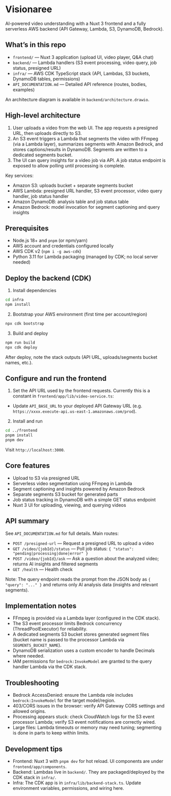 # Visionaree

AI-powered video understanding with a Nuxt 3 frontend and a fully serverless AWS backend (API Gateway, Lambda, S3, DynamoDB, Bedrock).

## What’s in this repo

- `frontend/` — Nuxt 3 application (upload UI, video player, Q&A chat)
- `backend/` — Lambda handlers (S3 event processing, video query, job status, presigned URL)
- `infra/` — AWS CDK TypeScript stack (API, Lambdas, S3 buckets, DynamoDB tables, permissions)
- `API_DOCUMENTATION.md` — Detailed API reference (routes, bodies, examples)

An architecture diagram is available in `backend/architecture.drawio`.

## High-level architecture

1. User uploads a video from the web UI. The app requests a presigned URL, then uploads directly to S3.
2. An S3 event triggers a Lambda that segments the video with FFmpeg (via a Lambda layer), summarizes segments with Amazon Bedrock, and stores captions/results in DynamoDB. Segments are written to a dedicated segments bucket.
3. The UI can query insights for a video job via API. A job status endpoint is exposed to allow polling until processing is complete.

Key services:
- Amazon S3: uploads bucket + separate segments bucket
- AWS Lambda: presigned URL handler, S3 event processor, video query handler, job status handler
- Amazon DynamoDB: analysis table and job status table
- Amazon Bedrock: model invocation for segment captioning and query insights

## Prerequisites

- Node.js 18+ and `pnpm` (or npm/yarn)
- AWS account and credentials configured locally
- AWS CDK v2 (`npm i -g aws-cdk`)
- Python 3.11 for Lambda packaging (managed by CDK; no local server needed)

## Deploy the backend (CDK)

1) Install dependencies

```bash
cd infra
npm install
```

2) Bootstrap your AWS environment (first time per account/region)

```bash
npx cdk bootstrap
```

3) Build and deploy

```bash
npm run build
npx cdk deploy
```

After deploy, note the stack outputs (API URL, uploads/segments bucket names, etc.).

## Configure and run the frontend

1) Set the API URL used by the frontend requests. Currently this is a constant in `frontend/app/lib/video-service.ts`:

- Update `API_BASE_URL` to your deployed API Gateway URL (e.g. `https://xxxx.execute-api.us-east-1.amazonaws.com/prod`).

2) Install and run

```bash
cd ../frontend
pnpm install
pnpm dev
```

Visit `http://localhost:3000`.

## Core features

- Upload to S3 via presigned URL
- Serverless video segmentation using FFmpeg in Lambda
- Segment captioning and insights powered by Amazon Bedrock
- Separate segments S3 bucket for generated parts
- Job status tracking in DynamoDB with a simple GET status endpoint
- Nuxt 3 UI for uploading, viewing, and querying videos

## API summary

See `API_DOCUMENTATION.md` for full details. Main routes:

- `POST /presigned-url` — Request a presigned URL to upload a video
- `GET /video/{jobId}/status` — Poll job status: `{ "status": "pending|processing|done|error" }`
- `POST /video/{jobId}/ask` — Ask a question about the analyzed video; returns AI insights and filtered segments
- `GET /health` — Health check

Note: The query endpoint reads the prompt from the JSON body as `{ "query": "..." }` and returns only AI analysis data (insights and relevant segments).

## Implementation notes

- FFmpeg is provided via a Lambda layer (configured in the CDK stack).
- The S3 event processor limits Bedrock concurrency (ThreadPoolExecutor) for reliability.
- A dedicated segments S3 bucket stores generated segment files (bucket name is passed to the processor Lambda via `SEGMENTS_BUCKET_NAME`).
- DynamoDB serialization uses a custom encoder to handle Decimals where needed.
- IAM permissions for `bedrock:InvokeModel` are granted to the query handler Lambda via the CDK stack.

## Troubleshooting

- Bedrock AccessDenied: ensure the Lambda role includes `bedrock:InvokeModel` for the target model/region.
- 403/CORS issues in the browser: verify API Gateway CORS settings and allowed origins.
- Processing appears stuck: check CloudWatch logs for the S3 event processor Lambda; verify S3 event notifications are correctly wired.
- Large files: Lambda timeouts or memory may need tuning; segmenting is done in parts to keep within limits.

## Development tips

- Frontend: Nuxt 3 with `pnpm dev` for hot reload. UI components are under `frontend/app/components`.
- Backend: Lambdas live in `backend/`. They are packaged/deployed by the CDK stack in `infra/`.
- Infra: The CDK app is in `infra/lib/backend-stack.ts`. Update environment variables, permissions, and wiring here.
